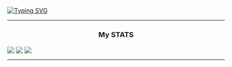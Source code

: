 [![Typing SVG](http://readme-typing-svg.herokuapp.com?color=%23228DF7&size=30&center=true&vCenter=true&width=500&height=100&lines=%2B+WELCOME+TO+MY+GITHUB+%2B)](https://git.io/typing-svg)

---

<h3 align="center">
My STATS
</h3>

<img align="center" src="https://github-readme-stats.vercel.app/api?username=ramdevio1&show_icons=true&hide=contribs,prs&cache_seconds=86400&theme=github_dark" />
<img align="center" src="https://github-readme-stats.vercel.app/api/top-langs/?username=ramdevio1&layout=compact&theme=github_dark" />
<img align="center" src="https://github-readme-stats.vercel.app/api/top-langs/?username=ramdevio1&theme=github_dark" />

---
